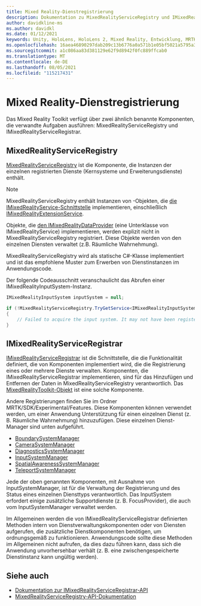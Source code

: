 ```yaml
---
title: Mixed Reality-Dienstregistrierung
description: Dokumentation zu MixedRealityServiceRegistry und IMixedRealityServiceRegistrar
author: davidkline-ms
ms.author: davidkl
ms.date: 01/12/2021
keywords: Unity, HoloLens, HoloLens 2, Mixed Reality, Entwicklung, MRTK,
ms.openlocfilehash: 16aea46890297dab209c13b6776a0a571b1e05bf5021a5795a33dc88366ee9b1
ms.sourcegitcommit: a1c086aa83d381129e62f9d8942f0fc889ffcab0
ms.translationtype: MT
ms.contentlocale: de-DE
ms.lasthandoff: 08/05/2021
ms.locfileid: "115217431"
---
```

# <a name="mixed-reality-service-registry"></a>Mixed Reality-Dienstregistrierung

Das Mixed Reality Toolkit verfügt über zwei ähnlich benannte Komponenten, die verwandte Aufgaben ausführen: MixedRealityServiceRegistry und IMixedRealityServiceRegistrar.

## <a name="mixedrealityserviceregistry"></a>MixedRealityServiceRegistry

[MixedRealityServiceRegistry](xref:Microsoft.MixedReality.Toolkit.MixedRealityServiceRegistry) ist die Komponente, die Instanzen der einzelnen registrierten Dienste (Kernsysteme und Erweiterungsdienste) enthält.

> [!NOTE]
> MixedRealityServiceRegistry enthält Instanzen von -Objekten, die [die IMixedRealityService-Schnittstelle](xref:Microsoft.MixedReality.Toolkit.IMixedRealityService) implementieren, einschließlich [IMixedRealityExtensionService](xref:Microsoft.MixedReality.Toolkit.IMixedRealityExtensionService).
>
>Objekte, die [den IMixedRealityDataProvider](xref:Microsoft.MixedReality.Toolkit.IMixedRealityDataProvider) (eine Unterklasse von IMixedRealityService) implementieren, werden explizit nicht in MixedRealityServiceRegistry registriert. Diese Objekte werden von den einzelnen Diensten verwaltet (z.B. Räumliche Wahrnehmung).

MixedRealityServiceRegistry wird als statische C#-Klasse implementiert und ist das empfohlene Muster zum Erwerben von Dienstinstanzen im Anwendungscode.

Der folgende Codeausschnitt veranschaulicht das Abrufen einer IMixedRealityInputSystem-Instanz.

```c#
IMixedRealityInputSystem inputSystem = null;

if (!MixedRealityServiceRegistry.TryGetService<IMixedRealityInputSystem>(out inputSystem))
{
    // Failed to acquire the input system. It may not have been registered
}
```

## <a name="imixedrealityserviceregistrar"></a>IMixedRealityServiceRegistrar

[IMixedRealityServiceRegistrar](xref:Microsoft.MixedReality.Toolkit.IMixedRealityServiceRegistrar) ist die Schnittstelle, die die Funktionalität definiert, die von Komponenten implementiert wird, die die Registrierung eines oder mehrere Dienste verwalten. Komponenten, die IMixedRealityServiceRegistrar implementieren, sind für das Hinzufügen und Entfernen der Daten in MixedRealityServiceRegistry verantwortlich. Das [MixedRealityToolkit-Objekt](xref:Microsoft.MixedReality.Toolkit.MixedRealityToolkit) ist eine solche Komponente.

Andere Registrierungen finden Sie im Ordner MRTK/SDK/Experimental/Features. Diese Komponenten können verwendet werden, um einer Anwendung Unterstützung für einen einzelnen Dienst (z. B. Räumliche Wahrnehmung) hinzuzufügen. Diese einzelnen Dienst-Manager sind unten aufgeführt.

- [BoundarySystemManager](xref:Microsoft.MixedReality.Toolkit.Experimental.Boundary.BoundarySystemManager)
- [CameraSystemManager](xref:Microsoft.MixedReality.Toolkit.Experimental.CameraSystem.CameraSystemManager)
- [DiagnosticsSystemManager](xref:Microsoft.MixedReality.Toolkit.Experimental.Diagnostics.DiagnosticsSystemManager)
- [InputSystemManager](xref:Microsoft.MixedReality.Toolkit.Experimental.Input.InputSystemManager)
- [SpatialAwarenessSystemManager](xref:Microsoft.MixedReality.Toolkit.Experimental.SpatialAwareness.SpatialAwarenessSystemManager)
- [TeleportSystemManager](xref:Microsoft.MixedReality.Toolkit.Experimental.Teleport.TeleportSystemManager)

Jede der oben genannten Komponenten, mit Ausnahme von InputSystemManager, ist für die Verwaltung der Registrierung und des Status eines einzelnen Diensttyps verantwortlich. Das InputSystem erfordert einige zusätzliche Supportdienste (z. B. FocusProvider), die auch vom InputSystemManager verwaltet werden.

Im Allgemeinen werden die von IMixedRealityServiceRegistrar definierten Methoden intern von Dienstverwaltungskomponenten oder von Diensten aufgerufen, die zusätzliche Dienstkomponenten benötigen, um ordnungsgemäß zu funktionieren. Anwendungscode sollte diese Methoden im Allgemeinen nicht aufrufen, da dies dazu führen kann, dass sich die Anwendung unvorhersehbar verhält (z. B. eine zwischengespeicherte Dienstinstanz kann ungültig werden).

## <a name="see-also"></a>Siehe auch

- [Dokumentation zur IMixedRealityServiceRegistrar-API](xref:Microsoft.MixedReality.Toolkit.IMixedRealityServiceRegistrar)
- [MixedRealityServiceRegistry-API-Dokumentation](xref:Microsoft.MixedReality.Toolkit.MixedRealityServiceRegistry)
